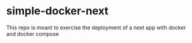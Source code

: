 # simple-docker-next
This repo is meant to exercise the deployment of a next app with docker and docker compose 
